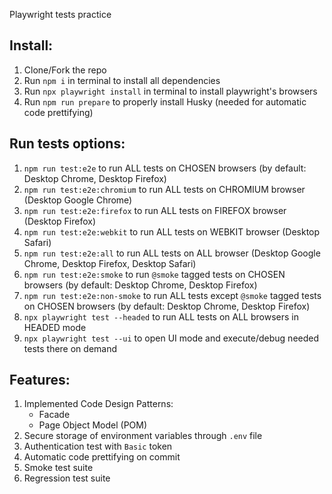 Playwright tests practice

## Install:

1. Clone/Fork the repo
2. Run `npm i` in terminal to install all dependencies
3. Run `npx playwright install` in terminal to install playwright's browsers
4. Run `npm run prepare` to properly install Husky (needed for automatic code prettifying)

## Run tests options:

1. `npm run test:e2e` to run ALL tests on CHOSEN browsers (by default: Desktop Chrome, Desktop Firefox)
2. `npm run test:e2e:chromium` to run ALL tests on CHROMIUM browser (Desktop Google Chrome)
3. `npm run test:e2e:firefox` to run ALL tests on FIREFOX browser (Desktop Firefox)
4. `npm run test:e2e:webkit` to run ALL tests on WEBKIT browser (Desktop Safari)
5. `npm run test:e2e:all` to run ALL tests on ALL browser (Desktop Google Chrome, Desktop Firefox, Desktop Safari)
6. `npm run test:e2e:smoke` to run `@smoke` tagged tests on CHOSEN browsers (by default: Desktop Chrome, Desktop Firefox)
7. `npm run test:e2e:non-smoke` to run ALL tests except `@smoke` tagged tests on CHOSEN browsers (by default: Desktop Chrome, Desktop Firefox)
8. `npx playwright test --headed` to run ALL tests on ALL browsers in HEADED mode
9. `npx playwright test --ui` to open UI mode and execute/debug needed tests there on demand

## Features:

1. Implemented Code Design Patterns:
   - Facade
   - Page Object Model (POM)
2. Secure storage of environment variables through `.env` file
3. Authentication test with `Basic` token
4. Automatic code prettifying on commit
5. Smoke test suite
6. Regression test suite
